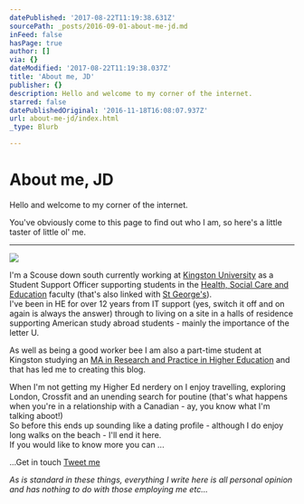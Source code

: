 ```yaml
---
datePublished: '2017-08-22T11:19:38.631Z'
sourcePath: _posts/2016-09-01-about-me-jd.md
inFeed: false
hasPage: true
author: []
via: {}
dateModified: '2017-08-22T11:19:38.037Z'
title: 'About me, JD'
publisher: {}
description: Hello and welcome to my corner of the internet.
starred: false
datePublishedOriginal: '2016-11-18T16:08:07.937Z'
url: about-me-jd/index.html
_type: Blurb

---
```

# About me, JD

Hello and welcome to my corner of the internet.

You've obviously come to this page to find out who I am, so here's a little taster of little ol' me.

---

![](https://the-grid-user-content.s3-us-west-2.amazonaws.com/c4dbbefe-712f-41bd-9e04-fb1d0a303c34.png)

I'm a Scouse down south currently working at [Kingston University][0] as a Student Support Officer supporting students in the [Health, Social Care and Education][1] faculty (that's also linked with [St George's][2]).   
I've been in HE for over 12 years from IT support (yes, switch it off and on again is always the answer) through to living on a site in a halls of residence supporting American study abroad students - mainly the importance of the letter U.

As well as being a good worker bee I am also a part-time student at Kingston studying an [MA in Research and Practice in Higher Education][3] and that has led me to creating this blog.

When I'm not getting my Higher Ed nerdery on I enjoy travelling, exploring London, Crossfit and an unending search for poutine (that's what happens when you're in a relationship with a Canadian - ay, you know what I'm talking aboot!)  
So before this ends up sounding like a dating profile - although I do enjoy long walks on the beach - I'll end it here.  
If you would like to know more you can ...

...Get in touch
[Tweet me][4]

_As is standard in these things, everything I write here is all personal opinion and has nothing to do with those employing me etc..._

[0]: http://kingston.ac.uk/ "Kingston University"
[1]: http://healtcare.ac.uk/
[2]: http://www.sgul.ac.uk/ "St George's, University of London"
[3]: http://www.kingston.ac.uk/postgraduate-course/research-and-practice-in-higher-education-ma/ "Info about the course"
[4]: https://goo.gl/AXGerg